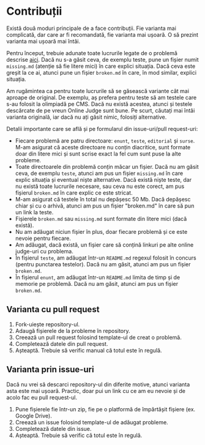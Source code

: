# Contribuții

Există două moduri principale de a face contribuții. Fie varianta mai complicată, dar care ar fi recomandată, fie varianta mai ușoară.
O să prezint varianta mai ușoară mai întâi.

Pentru început, trebuie adunate toate lucrurile legate de o problemă descrise [aici](https://github.com/tincaMatei/arhiva-info#format-arhiv%C4%83). 
Dacă nu s-a găsit ceva, de exemplu teste, pune un fișier numit `missing.md` (atenție să fie litere mici) în care explici situația. Dacă ceva este greșit la
ce ai, atunci pune un fișier `broken.md` în care, în mod similar, explici situația.

Am rugămintea ca pentru toate lucrurile să se găsească variante cât mai aproape de original. De exemplu, aș prefera pentru teste să am testele care s-au folosit la olimpiadă pe CMS. Dacă nu există acestea, atunci și testele descărcate de pe vreun Online Judge sunt bune. Pe scurt, căutați mai întâi varianta originală, iar dacă nu ați găsit nimic, folosiți alternative.

Detalii importante care se află și pe formularul din issue-uri/pull request-uri:

* Fiecare problemă are patru directoare: `enunt`, `teste`, `editorial` și `surse`. M-am asigurat că aceste directoare nu conțin diacritice, sunt formate doar din litere mici și sunt scrise exact la fel cum sunt puse la alte probleme.
* Toate directoarele din problemă conțin măcar un fișier. Dacă nu am găsit ceva, de exemplu `teste`, atunci am pus un fișier `missing.md` în care explic situația și eventual niște alternative. Dacă există niște teste, dar nu există toate lucrurile necesare, sau ceva nu este corect, am pus fișierul `broken.md` în care explic ce este stricat.
* M-am asigurat că testele în total nu depășesc 50 Mb. Dacă depășesc chiar și cu o arhivă, atunci am pus un fișier "broken.md" în care să pun un link la teste.
* Fișierele `broken.md` sau `missing.md` sunt formate din litere mici (dacă există).
* Nu am adăugat niciun fișier în plus, doar fiecare problemă și ce este nevoie pentru fiecare.
* Am adăugat, dacă există, un fișier care să conțină linkuri pe alte online judge-uri cu problema.
* În fișierul `teste`, am adăugat într-un `README.md` regexul folosit în concurs (pentru punctarea testelor). Dacă nu am găsit, atunci am pus un fișier `broken.md`.
* În fișierul `enunt`, am adăugat într-un `README.md` limita de timp și de memorie pe problemă. Dacă nu am găsit, atunci am pus un fișier `broken.md`.

## Varianta cu pull request

1. Fork-uiește repository-ul.
2. Adaugă fișierele de la probleme în repository.
3. Creează un pull request folosind template-ul de creat o problemă.
4. Completează datele din pull request.
5. Așteaptă. Trebuie să verific manual că totul este în regulă.

## Varianta prin issue-uri

Dacă nu vrei să descarci repository-ul din diferite motive, atunci varianta asta este mai ușoară. Practic, doar pui un link cu ce am eu nevoie și de acolo fac eu pull request-ul.

1. Pune fișierele fie într-un zip, fie pe o platformă de împărtășit fișiere (ex. Google Drive).
2. Creează un issue folosind template-ul de adăugat probleme.
3. Completează datele din issue.
4. Așteaptă. Trebuie să verific că totul este în regulă.

